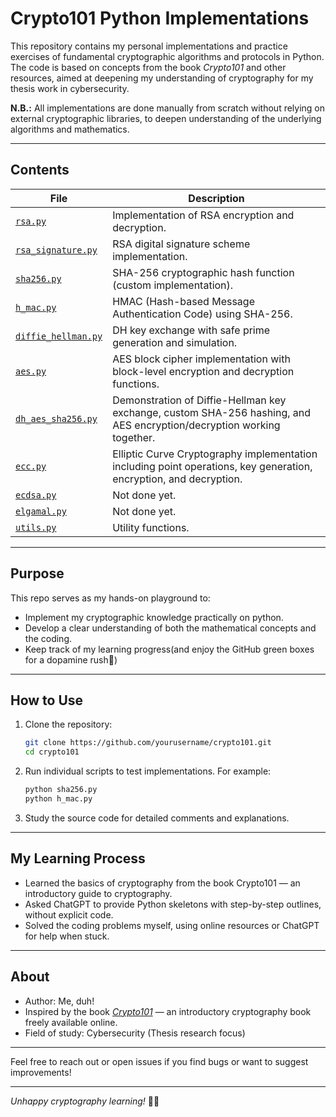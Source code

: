 # Crypto101 Python Implementations

This repository contains my personal implementations and practice exercises of fundamental cryptographic algorithms and protocols in Python. The code is based on concepts from the book *Crypto101* and other resources, aimed at deepening my understanding of cryptography for my thesis work in cybersecurity.


**N.B.:** All implementations are done manually from scratch without relying on external cryptographic libraries, to deepen understanding of the underlying algorithms and mathematics.

---

## Contents

| File                     | Description                                          |
|--------------------------|------------------------------------------------------|
| [`rsa.py`](https://github.com/ayiman29/crypto101/blob/main/rsa.py)                 | Implementation of RSA encryption and decryption.    |
| [`rsa_signature.py`](https://github.com/ayiman29/crypto101/blob/main/rsa_signature.py)       | RSA digital signature scheme implementation.        |
| [`sha256.py`](https://github.com/ayiman29/crypto101/blob/main/sha256.py)              | SHA-256 cryptographic hash function (custom implementation). |
| [`h_mac.py`](https://github.com/ayiman29/crypto101/blob/main/h_mac.py)               | HMAC (Hash-based Message Authentication Code) using SHA-256. |
| [`diffie_hellman.py`](https://github.com/ayiman29/crypto101/blob/main/diffie_hellman.py)      | DH key exchange with safe prime generation and simulation. |
| [`aes.py`](https://github.com/ayiman29/crypto101/blob/main/aes.py)                 | AES block cipher implementation with block-level encryption and decryption functions. |
| [`dh_aes_sha256.py`](https://github.com/ayiman29/crypto101/blob/main/dh_aes_sha256.py)   | Demonstration of Diffie-Hellman key exchange, custom SHA-256 hashing, and AES encryption/decryption working together. |
| [`ecc.py`](https://github.com/ayiman29/crypto101/blob/main/ecc.py)                 | Elliptic Curve Cryptography implementation including point operations, key generation, encryption, and decryption. |
| [`ecdsa.py`](https://github.com/ayiman29/crypto101/blob/main/ecdsa.py)               | Not done yet.                                         |
| [`elgamal.py`](https://github.com/ayiman29/crypto101/blob/main/elgamal.py)             | Not done yet.                                         |
| [`utils.py`](https://github.com/ayiman29/crypto101/blob/main/utils.py)               | Utility functions.                                    |


---

## Purpose

This repo serves as my hands-on playground to:

- Implement my cryptographic knowledge practically on python.
- Develop a clear understanding of both the mathematical concepts and the coding.
- Keep track of my learning progress(and enjoy the GitHub green boxes for a dopamine rush🤩)

---

## How to Use 

1. Clone the repository:

   ```bash
   git clone https://github.com/yourusername/crypto101.git
   cd crypto101
   ```

2. Run individual scripts to test implementations. For example:

   ```bash
   python sha256.py
   python h_mac.py
   ```

3. Study the source code for detailed comments and explanations.

---

## My Learning Process

* Learned the basics of cryptography from the book Crypto101 — an introductory guide to cryptography.
* Asked ChatGPT to provide Python skeletons with step-by-step outlines, without explicit code.
* Solved the coding problems myself, using online resources or ChatGPT for help when stuck.

---

## About

* Author: Me, duh! 
* Inspired by the book [*Crypto101*](https://crypto101.io/) — an introductory cryptography book freely available online.
* Field of study: Cybersecurity (Thesis research focus)

---

Feel free to reach out or open issues if you find bugs or want to suggest improvements!

---

*Unhappy cryptography learning!* 🔐🚀
